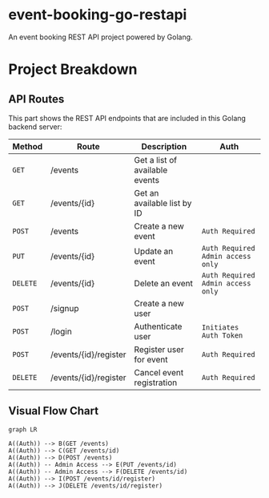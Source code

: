 # event-booking-go-restapi
An event booking REST API project powered by Golang.

# Project Breakdown

## API Routes
This part shows the REST API endpoints that are included in this Golang backend server:

|Method                |Route      |Description                          |Auth                         |
|--------|----------------|---------------|-----------------------------|
|`GET`| /events | Get a list of available events | 
|`GET`| /events/{id} |Get an available list by ID  |
|`POST`| /events | Create a new event | `Auth Required` 
|`PUT`| /events/{id} |Update an event | `Auth Required` `Admin access only`
|`DELETE`| /events/{id} |Delete an event|`Auth Required` `Admin access only`
|`POST`| /signup |Create a new user|
|`POST`| /login  |Authenticate user| `Initiates Auth Token`
|`POST`| /events/{id}/register |Register user for event| `Auth Required`
|`DELETE`| /events/{id}/register |Cancel event registration |`Auth Required`

## Visual Flow Chart 

```mermaid
graph LR

A((Auth)) --> B(GET /events)
A((Auth)) --> C(GET /events/id)
A((Auth)) --> D(POST /events)
A((Auth)) -- Admin Access --> E(PUT /events/id)
A((Auth)) -- Admin Access --> F(DELETE /events/id)
A((Auth)) --> I(POST /events/id/register)
A((Auth)) --> J(DELETE /events/id/register)

